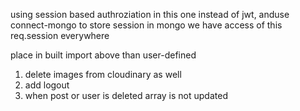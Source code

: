 using session based authroziation in this one instead of jwt, anduse connect-mongo to store session in mongo
we have access of this req.session everywhere

place in built import above than user-defined



<!-- improve ------------------------------------------------------------------------------>
1. delete images from cloudinary as well
2. add logout
3. when post or user is deleted array is not updated